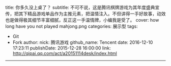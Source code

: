 title: 你多久没上桌了？
subtitle: 不可不说，这是腾讯棋牌游戏为其年度盛典宣传，把其下精品游戏单品作为主推元素，把温情注入。不但讲得一手好故事，动效也是做得极其细节丰富细腻，反正这一手温情牌，小编我是受了。
cover: how long have you not played mahjong.png
categories: 展示型
tags:
  - Git
  - Fork
author:
  nick: 腾讯游戏
  github_name: Tencent
date: 2016-12-10 17:23:11
publishDate: 2015-12-28 16:00:00
link: http://qipai.qq.com/act/a20151114desk/index.html
---

<!-- more -->
